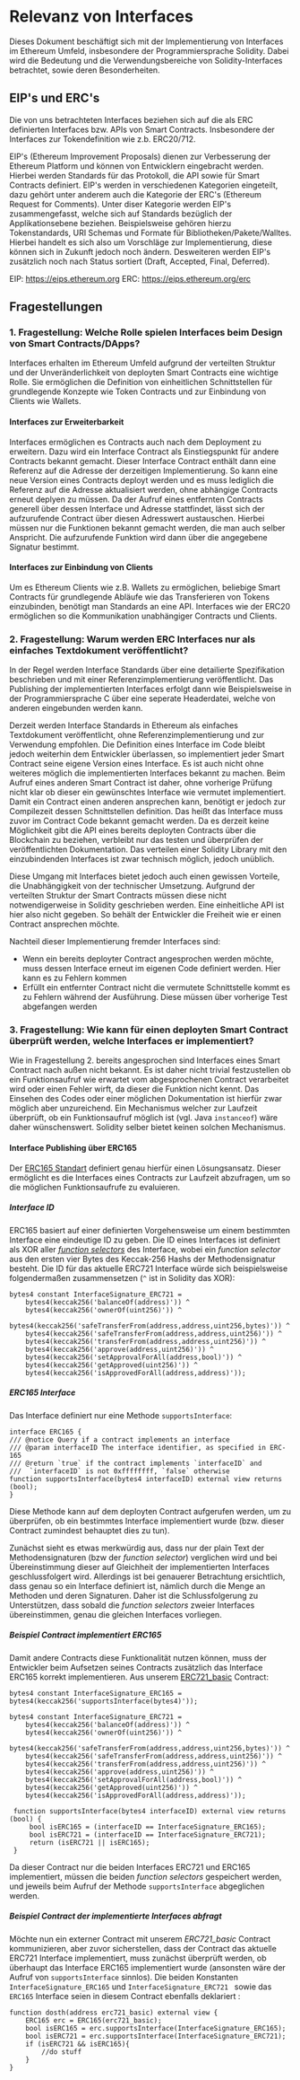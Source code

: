 # Relevanz von Interfaces

Dieses Dokument beschäftigt sich mit der Implementierung von Interfaces im Ethereum Umfeld, insbesondere der Programmiersprache Solidity.
Dabei wird die Bedeutung und die Verwendungsbereiche von Solidity-Interfaces betrachtet, sowie deren Besonderheiten.

## EIP's und ERC's

Die von uns betrachteten Interfaces beziehen sich auf die als ERC definierten Interfaces bzw. APIs von Smart Contracts.
Insbesondere der Interfaces zur Tokendefinition wie z.b. ERC20/712.

EIP's (Ethereum Improvement Proposals) dienen zur Verbesserung der Ethereum Platform und können von Entwicklern eingebracht werden.
Hierbei werden Standards für das Protokoll, die API sowie für Smart Contracts definiert. EIP's werden in verschiedenen Kategorien eingeteilt,
dazu gehört unter anderem auch die Kategorie der ERC's (Ethereum Request for Comments). Unter diser Kategorie werden EIP's zusammengefasst,
welche sich auf Standards bezüglich der Applikationsebene beziehen. 
Beispielsweise gehören hierzu Tokenstandards, URI Schemas und Formate für Bibliotheken/Pakete/Walltes.
Hierbei handelt es sich also um Vorschläge zur Implementierung, diese können sich in Zukunft jedoch noch ändern.
Desweiteren werden EIP's zusätzlich noch nach Status sortiert (Draft, Accepted, Final, Deferred).

EIP: https://eips.ethereum.org
ERC: https://eips.ethereum.org/erc


## Fragestellungen

### 1. Fragestellung: Welche Rolle spielen Interfaces beim Design von Smart Contracts/DApps?
    
Interfaces erhalten im Ethereum Umfeld aufgrund der verteilten Struktur und der Unveränderlichkeit von deployten Smart Contracts eine wichtige Rolle.
Sie ermöglichen die Definition von einheitlichen Schnittstellen für grundlegende Konzepte wie Token Contracts und zur Einbindung von Clients wie Wallets.

#### Interfaces zur Erweiterbarkeit
Interfaces ermöglichen es Contracts auch nach dem Deployment zu erweitern. Dazu wird ein Interface Contract als Einstiegspunkt für andere Contracts
bekannt gemacht. Dieser Interface Contract enthält dann eine Referenz auf die Adresse der derzeitigen Implementierung.
So kann eine neue Version eines Contracts deployt werden und es muss lediglich die Referenz auf die Adresse aktualisiert werden, ohne abhängige Contracts erneut deplyen zu müssen.
Da der Aufruf eines entfernten Contracts generell über dessen Interface und Adresse stattfindet, lässt sich der aufzurufende Contract über diesen Adresswert austauschen.
Hierbei müssen nur die Funktionen bekannt gemacht werden, die man auch selber Anspricht. Die aufzurufende Funktion wird dann über die angegebene Signatur bestimmt.

#### Interfaces zur Einbindung von Clients
Um es Ethereum Clients wie z.B. Wallets zu ermöglichen, beliebige Smart Contracts für grundlegende Abläufe wie das Transferieren von Tokens einzubinden, 
benötigt man Standards an eine API. Interfaces wie der ERC20 ermöglichen so die Kommunikation unabhängiger Contracts und Clients. 


### 2. Fragestellung: Warum werden ERC Interfaces nur als einfaches Textdokument veröffentlicht?
    
In der Regel werden Interface Standards über eine detailierte Spezifikation beschrieben und mit einer Referenzimplementierung veröffentlicht.
Das Publishing der implementierten Interfaces erfolgt dann wie Beispielsweise in der Programmiersprache C über eine seperate Headerdatei, welche von anderen eingebunden werden kann.

Derzeit werden Interface Standards in Ethereum als einfaches Textdokument veröffentlicht, ohne Referenzimplementierung und zur Verwendung empfohlen. Die Definition eines Interface
im Code bleibt jedoch weiterhin dem Entwickler überlassen, so implementiert jeder Smart Contract seine eigene Version eines Interface.
Es ist auch nicht ohne weiteres möglich die implementierten Interfaces bekannt zu machen. Beim Aufruf eines anderen Smart Contract ist daher,
ohne vorherige Prüfung nicht klar ob dieser ein gewünschtes Interface wie vermutet implementiert. 
Damit ein Contract einen anderen ansprechen kann, benötigt er jedoch zur Compilezeit dessen Schnittstellen definition. Das heißt
das Interface muss zuvor im Contract Code bekannt gemacht werden. Da es derzeit keine Möglichkeit gibt die API eines bereits deployten Contracts
über die Blockchain zu beziehen, verbleibt nur das testen und überprüfen der veröffentlichten Dokumentation. Das verteilen einer Solidity Library
mit den einzubindenden Interfaces ist zwar technisch möglich, jedoch unüblich.

Diese Umgang mit Interfaces bietet jedoch auch einen gewissen Vorteile, die Unabhängigkeit von der technischer Umsetzung.
Aufgrund der verteilten Struktur der Smart Contracts müssen diese nicht notwendigerweise in Solidity geschrieben werden. Eine einheitliche API ist
hier also nicht gegeben. So behält der Entwickler die Freiheit wie er einen Contract ansprechen möchte.

Nachteil dieser Implementierung fremder Interfaces sind:
- Wenn ein bereits deployter Contract angesprochen werden möchte, muss dessen Interface erneut im eigenen Code definiert werden. Hier kann es zu Fehlern kommen
- Erfüllt ein entfernter Contract nicht die vermutete Schnittstelle kommt es zu Fehlern während der Ausführung. Diese müssen über vorherige Test abgefangen werden
    
### 3. Fragestellung: Wie kann für einen deployten Smart Contract überprüft werden, welche Interfaces er implementiert?
    
Wie in Fragestellung 2. bereits angesprochen sind Interfaces eines Smart Contract nach außen nicht bekannt. Es ist daher nicht trivial festzustellen ob ein Funktionsaufruf wie erwartet vom
abgesprochenen Contract verarbeitet wird oder einen Fehler wirft, da dieser die Funktion nicht kennt. Das Einsehen des Codes oder einer möglichen Dokumentation ist hierfür zwar möglich aber unzureichend.
Ein Mechanismus welcher zur Laufzeit überprüft, ob ein Funktionsaufruf möglich ist (vgl. Java `instanceof`) wäre daher wünschenswert. Solidity selber bietet keinen solchen Mechanismus.

#### Interface Publishing über ERC165

Der [ERC165 Standart](https://github.com/ethereum/EIPs/blob/master/EIPS/eip-165.md) definiert genau hierfür einen Lösungsansatz. Dieser ermöglicht es die Interfaces eines Contracts zur Laufzeit abzufragen, um so die möglichen Funktionsaufrufe zu evaluieren. 

##### Interface ID
ERC165 basiert auf einer definierten Vorgehensweise um einem bestimmten Interface eine eindeutige ID zu geben. Die ID eines Interfaces ist definiert als XOR aller [*function selectors*](https://solidity.readthedocs.io/en/develop/abi-spec.html#function-selector) des Interface, wobei ein *function selector* aus den ersten vier Bytes des Keccak-256 Hashs der Methodensignatur besteht. Die ID für das aktuelle ERC721 Interface würde sich beispielsweise folgendermaßen zusammensetzen (`^` ist in Solidity das XOR):

	bytes4 constant InterfaceSignature_ERC721 =
        bytes4(keccak256('balanceOf(address)')) ^
        bytes4(keccak256('ownerOf(uint256)')) ^
        bytes4(keccak256('safeTransferFrom(address,address,uint256,bytes)')) ^
        bytes4(keccak256('safeTransferFrom(address,address,uint256)')) ^
        bytes4(keccak256('transferFrom(address,address,uint256)')) ^
        bytes4(keccak256('approve(address,uint256)')) ^
        bytes4(keccak256('setApprovalForAll(address,bool)')) ^
        bytes4(keccak256('getApproved(uint256)')) ^
        bytes4(keccak256('isApprovedForAll(address,address)'));
        
##### ERC165 Interface
  Das Interface definiert nur eine Methode `supportsInterface`:
  	
    interface ERC165 {
    /// @notice Query if a contract implements an interface
    /// @param interfaceID The interface identifier, as specified in ERC-165
    /// @return `true` if the contract implements `interfaceID` and
    ///  `interfaceID` is not 0xffffffff, `false` otherwise
    function supportsInterface(bytes4 interfaceID) external view returns (bool);
	}
 Diese Methode kann auf dem deployten Contract aufgerufen werden, um zu überprüfen, ob ein bestimmtes Interface implementiert wurde (bzw. dieser Contract zumindest behauptet dies zu tun). 
 
Zunächst sieht es etwas merkwürdig aus, dass nur der plain Text der Methodensignaturen (bzw der *function selector*) verglichen wird und bei Übereinstimmung dieser auf Gleichheit der implementierten Interfaces geschlussfolgert wird. Allerdings ist bei genauerer Betrachtung ersichtlich, dass genau so ein Interface definiert ist, nämlich durch die Menge an Methoden und deren Signaturen. Daher ist die Schlussfolgerung zu Unterstützen, dass sobald die *function selectors* zweier Interfaces übereinstimmen, genau die gleichen Interfaces vorliegen. 
 
##### Beispiel Contract implementiert ERC165
 Damit andere Contracts diese Funktionalität nutzen können, muss der Entwickler beim Aufsetzen seines Contracts zusätzlich das Interface ERC165 korrekt implementieren. Aus unserem [ERC721_basic](https://git.uni-konstanz.de/ja431gre/GenTokens/blob/master/contracts/ERC721_basic.sol) Contract:

	bytes4 constant InterfaceSignature_ERC165 = bytes4(keccak256('supportsInterface(bytes4)'));
        
    bytes4 constant InterfaceSignature_ERC721 =
        bytes4(keccak256('balanceOf(address)')) ^
        bytes4(keccak256('ownerOf(uint256)')) ^
        bytes4(keccak256('safeTransferFrom(address,address,uint256,bytes)')) ^
        bytes4(keccak256('safeTransferFrom(address,address,uint256)')) ^
        bytes4(keccak256('transferFrom(address,address,uint256)')) ^
        bytes4(keccak256('approve(address,uint256)')) ^
        bytes4(keccak256('setApprovalForAll(address,bool)')) ^
        bytes4(keccak256('getApproved(uint256)')) ^
        bytes4(keccak256('isApprovedForAll(address,address)'));
        
     function supportsInterface(bytes4 interfaceID) external view returns (bool) {
         bool isERC165 = (interfaceID == InterfaceSignature_ERC165);
         bool isERC721 = (interfaceID == InterfaceSignature_ERC721);
         return (isERC721 || isERC165);
     }
     
 Da dieser Contract nur die beiden Interfaces ERC721 und ERC165 implementiert, müssen die beiden *function selectors* gespeichert werden, und jeweils beim Aufruf der Methode `supportsInterface` abgeglichen werden. 
 
##### Beispiel Contract der implementierte Interfaces abfragt
 Möchte nun ein externer Contract mit unserem *ERC721_basic* Contract kommunizieren, aber zuvor sicherstellen, dass der Contract das aktuelle ERC721 Interface implementiert, muss zunächst überprüft werden, ob überhaupt das Interface ERC165 implementiert wurde (ansonsten wäre der Aufruf von  `supportsInterface` sinnlos). Die beiden Konstanten `InterfaceSignature_ERC165` und `InterfaceSignature_ERC721 ` sowie das `ERC165` Interface seien in diesem Contract ebenfalls deklariert :
 
 	
 	function dosth(address erc721_basic) external view {
    	ERC165 erc = ERC165(erc721_basic);
        bool isERC165 = erc.supportsInterface(InterfaceSignature_ERC165);
        bool isERC721 = erc.supportsInterface(InterfaceSignature_ERC721);
        if (isERC721 && isERC165){
        	//do stuff
        }
 	}